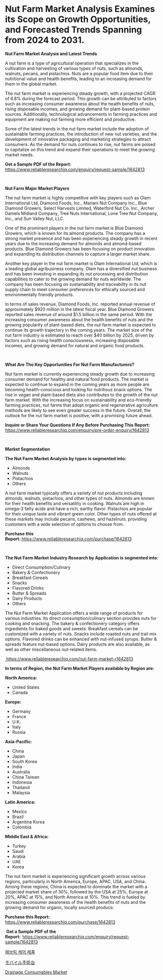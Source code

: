 <p><h1>Nut Farm Market Analysis Examines its Scope on Growth Opportunities, and Forecasted Trends Spanning from 2024 to 2031.</h1></p><p><strong>Nut Farm Market Analysis and Latest Trends</strong></p>
<p><p>A nut farm is a type of agricultural operation that specializes in the cultivation and harvesting of various types of nuts, such as almonds, walnuts, pecans, and pistachios. Nuts are a popular food item due to their nutritional value and health benefits, leading to an increasing demand for them in the global market.</p><p>The nut farm market is experiencing steady growth, with a projected CAGR of 6.8% during the forecast period. This growth can be attributed to factors such as increasing consumer awareness about the health benefits of nuts, rising disposable incomes, and growing demand for plant-based protein sources. Additionally, technological advancements in farming practices and equipment are making nut farming more efficient and productive.</p><p>Some of the latest trends in the nut farm market include the adoption of sustainable farming practices, the introduction of new nut varieties, and the development of innovative packaging and marketing strategies to attract consumers. As the demand for nuts continues to rise, nut farms are poised to capitalize on this trend and expand their operations to meet the growing market needs.</p></p>
<p><strong>Get a Sample PDF of the Report:&nbsp;</strong> <a href="https://www.reliableresearchiq.com/enquiry/request-sample/1642813">https://www.reliableresearchiq.com/enquiry/request-sample/1642813</a></p>
<p>&nbsp;</p>
<p><strong>Nut Farm Major Market Players</strong></p>
<p><p>The nut farm market is highly competitive with key players such as Olam International Ltd, Diamond Foods, Inc., Mariani Nut Company Inc., Blue Diamond Growers, Select Harvests Limited, Waterford Nut Co. Inc., Archer Daniels Midland Company, Tree Nuts International, Lone Tree Nut Company, Inc., and Sun Valley Nut, LLC.</p><p>One of the prominent players in the nut farm market is Blue Diamond Growers, which is known for its almond products. The company has a strong market presence and has been experiencing steady growth in recent years due to the increasing demand for almonds and almond-based products. Blue Diamond Growers has been focusing on product innovation and expanding its distribution channels to capture a larger market share.</p><p>Another key player in the nut farm market is Olam International Ltd, which is a leading global agribusiness company. Olam has a diversified nut business and has been investing in expanding its nut processing and distribution capabilities to cater to the growing demand for nuts worldwide. The company has been focusing on sustainability and traceability in its nut supply chain to meet consumer preferences for ethically sourced and environmentally friendly products.</p><p>In terms of sales revenue, Diamond Foods, Inc. reported annual revenue of approximately $920 million in the latest fiscal year. Blue Diamond Growers reported sales revenue of around $1.5 billion in the same period. With the increasing consumer awareness about the health benefits of nuts and the growing popularity of plant-based diets, the nut farm market is expected to continue its growth trajectory in the coming years. The market size of the nut farm industry is estimated to reach over $40 billion by 2025, driven by factors such as rising health consciousness, increasing disposable incomes, and growing demand for natural and organic food products.</p></p>
<p>&nbsp;</p>
<p><strong>What Are The Key Opportunities For Nut Farm Manufacturers?</strong></p>
<p><p>Nut farm market is currently experiencing steady growth due to increasing consumer demand for healthy and natural food products. The market is expected to continue to expand in the coming years as more people are becoming health-conscious and looking for nutritious snack options. The rise in vegan and plant-based diets also contributes to the growth of the nut farm market. With the increasing focus on sustainability and eco-friendly farming practices, nut farms that adopt organic and regenerative agriculture methods are likely to see even greater success in the future. Overall, the outlook for the nut farm market is positive, with a promising future ahead.</p></p>
<p><strong>Inquire or Share Your Questions If Any Before Purchasing This Report:</strong> <a href="https://www.reliableresearchiq.com/enquiry/pre-order-enquiry/1642813">https://www.reliableresearchiq.com/enquiry/pre-order-enquiry/1642813</a></p>
<p>&nbsp;</p>
<p><strong>Market Segmentation</strong></p>
<p><strong>The Nut Farm Market Analysis by types is segmented into:</strong></p>
<p><ul><li>Almonds</li><li>Walnuts</li><li>Pistachios</li><li>Others</li></ul></p>
<p><p>A nut farm market typically offers a variety of nut products including almonds, walnuts, pistachios, and other types of nuts. Almonds are known for their health benefits and versatility in cooking. Walnuts are high in omega-3 fatty acids and have a rich, earthy flavor. Pistachios are popular for their unique taste and vibrant green color. Other types of nuts offered at these markets may include pecans, cashews, and hazelnuts, providing customers with a wide selection of options to choose from.</p></p>
<p><strong>Purchase this Report:&nbsp;</strong><a href="https://www.reliableresearchiq.com/purchase/1642813">https://www.reliableresearchiq.com/purchase/1642813</a></p>
<p>&nbsp;</p>
<p><strong>The Nut Farm Market Industry Research by Application is segmented into:</strong></p>
<p><ul><li>Direct Consumption/Culinary</li><li>Bakery & Confectionery</li><li>Breakfast Cereals</li><li>Snacks</li><li>Flavored Drinks</li><li>Butter & Spreads</li><li>Dairy Products</li><li>Others</li></ul></p>
<p><p>The Nut Farm Market Application offers a wide range of products for various industries. Its direct consumption/culinary section provides nuts for cooking and snacking. The bakery & confectionery category offers ingredients for baked goods and sweets. Breakfast cereals can be customized with a variety of nuts. Snacks include roasted nuts and trail mix options. Flavored drinks can be enhanced with nut-infused syrups. Butter & spreads feature nut-based options. Dairy products are also available, as well as other miscellaneous nut-related items.</p></p>
<p><a href="https://www.reliableresearchiq.com/nut-farm-market-r1642813">&nbsp;https://www.reliableresearchiq.com/nut-farm-market-r1642813</a></p>
<p><strong>In terms of Region, the Nut Farm Market Players available by Region are:</strong></p>
<p>
    <p> <strong> North America: </strong>
        <ul>
            <li>United States</li>
            <li>Canada</li>
        </ul>
        </p> 
    <p> <strong> Europe: </strong>
        <ul>
            <li>Germany</li>
            <li>France</li>
            <li>U.K.</li>
            <li>Italy</li>
            <li>Russia</li>
        </ul>
        </p> 
    <p> <strong> Asia-Pacific: </strong>
        <ul>
            <li>China</li>
            <li>Japan</li>
            <li>South Korea</li>
            <li>India</li>
            <li>Australia</li>
            <li>China Taiwan</li>
            <li>Indonesia</li>
            <li>Thailand</li>
            <li>Malaysia</li>
        </ul>
        </p> 
    <p> <strong> Latin America: </strong>
        <ul>
            <li>Mexico</li>
            <li>Brazil</li>
            <li>Argentina Korea</li>
            <li>Colombia</li>
        </ul>
        </p> 
    <p> <strong> Middle East & Africa: </strong>
        <ul>
            <li>Turkey</li>
            <li>Saudi</li>
            <li>Arabia</li>
            <li>UAE</li>
            <li>Korea</li>
        </ul>
    </p>
    </p>
<p><p>The nut farm market is experiencing significant growth across various regions, particularly in North America, Europe, APAC, USA, and China. Among these regions, China is expected to dominate the market with a projected market share of 30%, followed by the USA at 25%, Europe at 20%, APAC at 15%, and North America at 10%. This trend is fueled by increasing consumer awareness of the health benefits of nuts and the growing demand for organic, locally sourced produce.</p></p>
<p><strong>Purchase this Report: </strong><a href="https://www.reliableresearchiq.com/purchase/1642813">https://www.reliableresearchiq.com/purchase/1642813</a></p>
<p>&nbsp;<strong>Get a Sample PDF of the Report:&nbsp;&nbsp;</strong><a href="https://www.reliableresearchiq.com/enquiry/request-sample/1642813">https://www.reliableresearchiq.com/enquiry/request-sample/1642813</a></p>
<p><strong></strong></p>
<p><p><a href="https://github.com/lkwggful07722/Market-Research-Report-List-3/blob/main/38468723270.md">패브릭 케어 제품</a></p><p><a href="https://github.com/mathieurico66/Market-Research-Report-List-2/blob/main/5126127192871.md">モバイル手術台</a></p><p><a href="https://github.com/WillisLebsack/Market-Research-Report-List-1/blob/main/drainage-consumables-market.md">Drainage Consumables Market</a></p></p>